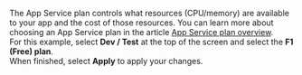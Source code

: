 The App Service plan controls what resources (CPU/memory) are available to your app and the cost of those resources. You can learn more about choosing an App Service plan in the article [App Service plan overview](/azure/app-service/overview-hosting-plans). 
<br>
For this example, select **Dev / Test** at the top of the screen and select the **F1 (Free) plan**.
<br>
When finished, select **Apply** to apply your changes.

